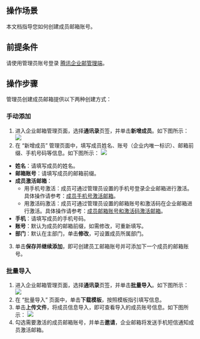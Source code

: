 ## 操作场景
本文档指导您如何创建成员邮箱账号。

## 前提条件
请使用管理员账号登录 [腾讯企业邮管理端](https://exmail.qq.com/cgi-bin/bizmail)。


## 操作步骤

管理员创建成员邮箱提供以下两种创建方式：

### 手动添加

1. 进入企业邮箱管理页面，选择**通讯录**页签，并单击**新增成员**。如下图所示：
![](https://main.qcloudimg.com/raw/4f2aefd1ba8d113bed413fb79f61803e.png)
2. 在 “新增成员” 管理页面中，填写成员姓名、账号（企业内唯一标识）、邮箱前缀、手机号码等信息。如下图所示：
![](https://main.qcloudimg.com/raw/53951f3c5c31d3878f3984a8e17e6a51.png)
  - **姓名**：请填写成员的姓名。
  - **邮箱账号**：请填写成员的邮箱前缀。
  - **成员激活邮箱**：
    - 用手机号激活：成员可通过管理员设置的手机号登录企业邮箱进行激活。具体操作请参考：[成员手机号激活邮箱](https://cloud.tencent.com/document/product/613/46535)。
    -  用激活码激活：成员可通过管理员设置的邮箱账号和激活码在企业邮箱进行激活。具体操作请参考：[成员邮箱账号和激活码激活邮箱](https://cloud.tencent.com/document/product/613/46536)。
  - **手机**：请填写成员的手机号码。
  - **账号**：默认为成员的邮箱前缀，如需修改，可重新填写。
  - **部门**：默认在主部门，单击**修改**，可设置成员所属部门。
3. 单击**保存并继续添加**，即可创建员工邮箱账号并可添加下一个成员的邮箱账号。

### 批量导入
1. 进入企业邮箱管理页面，选择**通讯录**页签，并单击**批量导入**。如下图所示：
![](https://main.qcloudimg.com/raw/53e775c85e86e8b0a78be625670e705b.png)
2. 在 “批量导入” 页面中，单击**下载模板**，按照模板指引填写信息。
3. 单击**上传文件**，将成员信息导入，即可查看导入的成员账号信息。如下图所示：
![](https://main.qcloudimg.com/raw/2ac9c3ac065275dd4d8fdea26eb1f33f.png)
4. 勾选需要激活的成员邮箱账号，并单击**邀请**，企业邮箱将发送手机短信通知成员激活邮箱。


